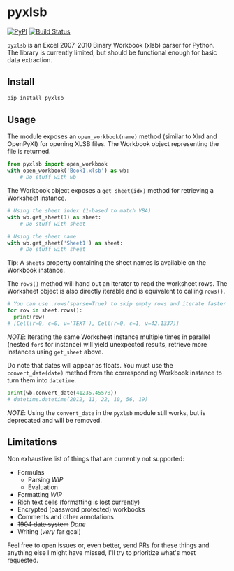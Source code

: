 pyxlsb
======

[![PyPI](https://img.shields.io/pypi/v/pyxlsb.svg)](https://pypi.python.org/pypi/pyxlsb)
[![Build Status](https://travis-ci.org/wwwiiilll/pyxlsb.svg?branch=master)](https://travis-ci.org/wwwiiilll/pyxlsb)

`pyxlsb` is an Excel 2007-2010 Binary Workbook (xlsb) parser for Python.
The library is currently limited, but should be functional enough for basic
data extraction.

Install
-------

```bash
pip install pyxlsb
```

Usage
-----

The module exposes an `open_workbook(name)` method (similar to Xlrd and
OpenPyXl) for opening XLSB files. The Workbook object representing the file is
returned.

```python
from pyxlsb import open_workbook
with open_workbook('Book1.xlsb') as wb:
    # Do stuff with wb
```

The Workbook object exposes a `get_sheet(idx)` method for retrieving a
Worksheet instance.

```python
# Using the sheet index (1-based to match VBA)
with wb.get_sheet(1) as sheet:
    # Do stuff with sheet

# Using the sheet name
with wb.get_sheet('Sheet1') as sheet:
    # Do stuff with sheet
```

Tip: A `sheets` property containing the sheet names is available on the
Workbook instance.

The `rows()` method will hand out an iterator to read the worksheet rows. The
Worksheet object is also directly iterable and is equivalent to calling
`rows()`.

```python
# You can use .rows(sparse=True) to skip empty rows and iterate faster
for row in sheet.rows():
  print(row)
# [Cell(r=0, c=0, v='TEXT'), Cell(r=0, c=1, v=42.1337)]
```

*NOTE*: Iterating the same Worksheet instance multiple times in parallel (nested
`for`s for instance) will yield unexpected results, retrieve more instances
using `get_sheet` above.

Do note that dates will appear as floats. You must use the `convert_date(date)`
method from the corresponding Workbook instance to turn them into `datetime`.

```python
print(wb.convert_date(41235.45578))
# datetime.datetime(2012, 11, 22, 10, 56, 19)
```

*NOTE*: Using the `convert_date` in the `pyxlsb` module still works, but is
deprecated and will be removed.

Limitations
-----------

Non exhaustive list of things that are currently not supported:

  - Formulas
    - Parsing *WIP*
    - Evaluation
  - Formatting *WIP*
  - Rich text cells (formatting is lost currently)
  - Encrypted (password protected) workbooks
  - Comments and other annotations
  - ~~1904 date system~~ *Done*
  - Writing (*very* far goal)

Feel free to open issues or, even better, send PRs for these things and anything
else I might have missed, I'll try to prioritize what's most requested.
